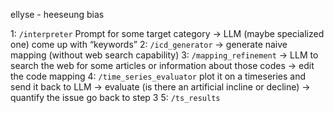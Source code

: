 ellyse - heeseung bias

1: `/interpreter`
Prompt for some target category
→ LLM (maybe specialized one) come up with “keywords”
2: `/icd_generator`
→ generate naive mapping (without web search capability)
3: `/mapping_refinement`
→ LLM to search the web for some articles or information about those codes
→ edit the code mapping
4: `/time_series_evaluator`
plot it on a timeseries and send it back to LLM
→ evaluate (is there an artificial incline or decline) → quantify the issue
go back to step 3
5: `/ts_results`
